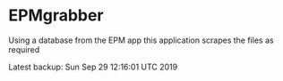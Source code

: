 # EPMgrabber
Using a database from the EPM app this application scrapes the files as required


Latest backup: Sun Sep 29 12:16:01 UTC 2019
